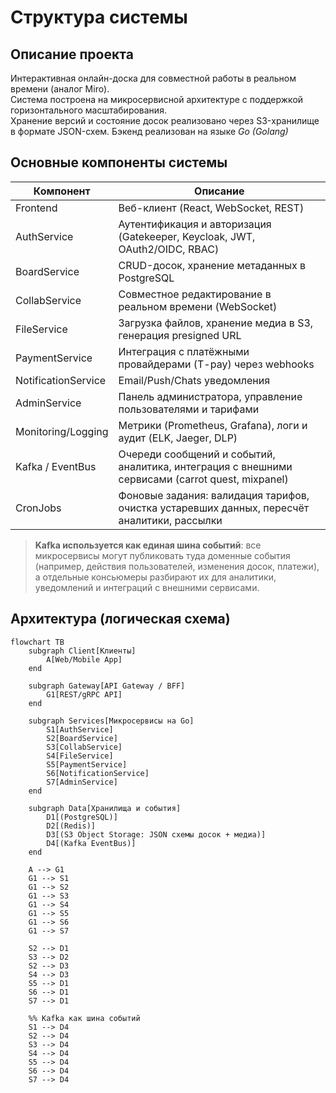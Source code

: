 # Структура системы

## Описание проекта

Интерактивная онлайн-доска для совместной работы в реальном времени (аналог Miro).  
Система построена на микросервисной архитектуре с поддержкой горизонтального масштабирования.  
Хранение версий и состояние досок реализовано через S3-хранилище в формате JSON-схем.
Бэкенд реализован на языке *Go (Golang)*

## Основные компоненты системы

| Компонент              | Описание                                                                                         |
|------------------------|--------------------------------------------------------------------------------------------------|
| Frontend               | Веб-клиент (React, WebSocket, REST)                                                              |
| AuthService            | Аутентификация и авторизация (Gatekeeper, Keycloak, JWT, OAuth2/OIDC, RBAC)                      |
| BoardService           | CRUD-досок, хранение метаданных в PostgreSQL                                                     |
| CollabService          | Совместное редактирование в реальном времени (WebSocket)                                         |
| FileService            | Загрузка файлов, хранение медиа в S3, генерация presigned URL                                    |
| PaymentService         | Интеграция с платёжными провайдерами (T-pay) через webhooks                                      |
| NotificationService    | Email/Push/Chats уведомления                                                                     |
| AdminService           | Панель администратора, управление пользователями и тарифами                                      |
| Monitoring/Logging     | Метрики (Prometheus, Grafana), логи и аудит (ELK, Jaeger, DLP)                                   |
| Kafka / EventBus       | Очереди сообщений и событий, аналитика, интеграция с внешними сервисами (carrot quest, mixpanel) |
| CronJobs               | Фоновые задания: валидация тарифов, очистка устаревших данных, пересчёт аналитики, рассылки      |

> **Kafka используется как единая шина событий**: все микросервисы могут публиковать туда доменные события (например, действия пользователей, изменения досок, платежи), а отдельные консьюмеры разбирают их для аналитики, уведомлений и интеграций с внешними сервисами.

## Архитектура (логическая схема)

```mermaid
flowchart TB
    subgraph Client[Клиенты]
        A[Web/Mobile App]
    end

    subgraph Gateway[API Gateway / BFF]
        G1[REST/gRPC API]
    end

    subgraph Services[Микросервисы на Go]
        S1[AuthService]
        S2[BoardService]
        S3[CollabService]
        S4[FileService]
        S5[PaymentService]
        S6[NotificationService]
        S7[AdminService]
    end

    subgraph Data[Хранилища и события]
        D1[(PostgreSQL)]
        D2[(Redis)]
        D3[(S3 Object Storage: JSON схемы досок + медиа)]
        D4[(Kafka EventBus)]
    end

    A --> G1
    G1 --> S1
    G1 --> S2
    G1 --> S3
    G1 --> S4
    G1 --> S5
    G1 --> S6
    G1 --> S7

    S2 --> D1
    S3 --> D2
    S2 --> D3
    S4 --> D3
    S5 --> D1
    S6 --> D1
    S7 --> D1

    %% Kafka как шина событий
    S1 --> D4
    S2 --> D4
    S3 --> D4
    S4 --> D4
    S5 --> D4
    S6 --> D4
    S7 --> D4
```
